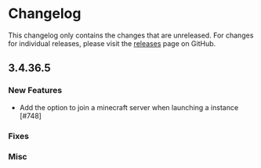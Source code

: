 # Changelog

This changelog only contains the changes that are unreleased. For changes for individual releases, please visit the
[releases](https://github.com/ATLauncher/ATLauncher/releases) page on GitHub.

## 3.4.36.5

### New Features

- Add the option to join a minecraft server when launching a instance [#748]

### Fixes

### Misc
